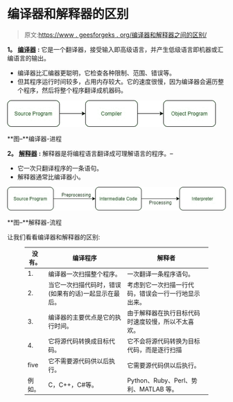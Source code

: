 # 编译器和解释器的区别

> 原文:[https://www . geesforgeks . org/编译器和解释器之间的区别/](https://www.geeksforgeeks.org/difference-between-compiler-and-interpreter/)

**1。** [**编译器**](https://www.geeksforgeeks.org/introduction-of-compiler-design/) **:**
它是一个翻译器，接受输入即高级语言，并产生低级语言即机器或汇编语言的输出。

*   编译器比汇编器更聪明，它检查各种限制、范围、错误等。
*   但其程序运行时间较多，占用内存较大。它的速度很慢，因为编译器会遍历整个程序，然后将整个程序翻译成机器码。

![](img/b9cfc942cad644745d5796fd23421ea8.png)

**图–**编译器-进程

**2。** [**解释器**](https://www.geeksforgeeks.org/compiler-vs-interpreter-2/) **:**
解释器是将编程语言翻译成可理解语言的程序。–

*   它一次只翻译程序的一条语句。
*   解释器通常比编译器小。

![](img/1ee2f66cefef4b64a2acf0181c790dc2.png)

**图–**解释器-流程

让我们看看编译器和解释器的区别:

<figure class="table">

| 没有。 | 编译程序 | 解释者 |
| --- | --- | --- |
| 1. | 编译器一次扫描整个程序。 | 一次翻译一条程序语句。 |
| 2. | 当它一次扫描代码时，错误(如果有的话)一起显示在最后。 | 考虑到它一次扫描一行代码，错误会一行一行地显示出来。 |
| 3. | 编译器的主要优点是它的执行时间。 | 由于解释器在执行目标代码时速度较慢，所以不太喜欢。 |
| 4. | 它将源代码转换成目标代码。 | 它不会将源代码转换为目标代码，而是逐行扫描 |
| five | 它不需要源代码供以后执行。 | 它需要源代码供以后执行。 |
| 例如。 | C，C++，C#等。 | Python、Ruby、Perl、势利、MATLAB 等。 |

</figure>